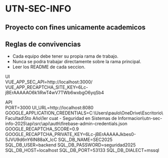 # UTN-SEC-INFO



## Proyecto con fines unicamente academicos

## Reglas de convivencias
* Cada equipo debe tener su propia rama de trabajo.
* Nunca se podra trabajar directamente sobre la rama principal.
* Leer los README de cada seccion.


UI   
VUE_APP_SEC_API=http://localhost:3000/ VUE_APP_RECAPTCHA_SITE_KEY=6Lc-jBErAAAAAO6k1iRwT4wV7TWb6wxbgO6yqSb4

API   
PORT=3000 UI_URL=http://localhost:8080 GOOGLE_APPLICATION_CREDENTIALS=C:\Users\paulo\OneDrive\Escritorio\Facultad\5to Año\1er cuat - Seguridad en Sistemas de Informacion\utn-sec-info-2025\api\src\api\auth\firebase-admin-credentials.json GOOGLE_RECAPTCHA_SCORE=0.9 GOOGLE_RECAPTCHA_PRIVATE_KEY=6Lc-jBErAAAAAJkbes0-5JVU9d6nY6lN88aX_lcC SQL_DB_NAME=SEC2025 SQL_DB_USER=backend SQL_DB_PASSWORD=seguridad2025 SQL_DB_HOST=localhost SQL_DB_PORT=53133 SQL_DB_DIALECT=mssql